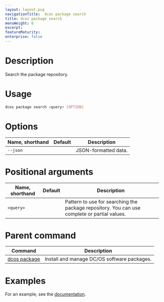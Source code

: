 ```yaml
---
layout: layout.pug
navigationTitle:  dcos package search
title: dcos package search
menuWeight: 6
excerpt:
featureMaturity:
enterprise: false
---
```


<!-- This source repo for this topic is https://github.com/dcos/dcos-docs -->


# Description
Search the package repository.

# Usage

```bash
dcos package search <query> [OPTION]
```

# Options

| Name, shorthand | Default | Description |
|---------|-------------|-------------|
| `--json`   |             |  JSON-formatted data. |

# Positional arguments

| Name, shorthand | Default | Description |
|---------|-------------|-------------|
| `<query>`   |             |  Pattern to use for searching the package repository.  You can use complete or partial values. |
        
# Parent command

| Command | Description |
|---------|-------------|
| [dcos package](/1.9/cli/command-reference/dcos-package/)   | Install and manage DC/OS software packages. |

# Examples

For an example, see the [documentation](/1.9/administering-clusters/repo/).
